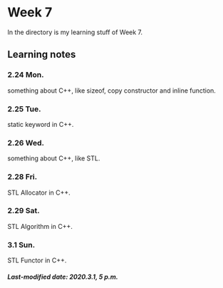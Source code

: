 # Week 7

In the directory is my learning stuff of Week 7.

## Learning notes

### 2.24 Mon.

something about C++, like sizeof, copy constructor and inline function.

### 2.25 Tue.

static keyword in C++.

### 2.26 Wed.

something about C++, like STL.

### 2.28 Fri.

STL Allocator in C++.

### 2.29 Sat.

STL Algorithm in C++.

### 3.1 Sun.

STL Functor in C++.

##### Last-modified date: 2020.3.1, 5 p.m.